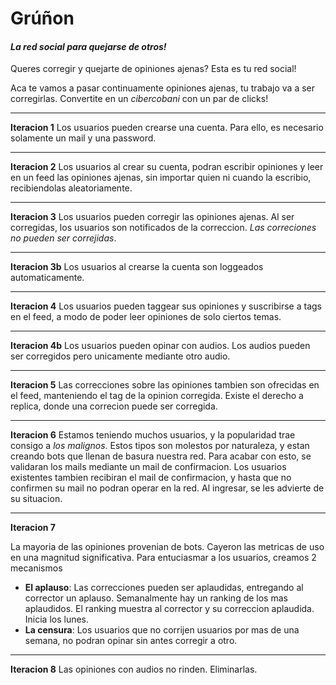 # Grúñon

#### _La red social para quejarse de otros!_

Queres corregir y quejarte de opiniones ajenas? Esta es tu red social!

Aca te vamos a pasar continuamente opiniones ajenas, tu trabajo va a ser 
corregirlas. Convertite en un _cibercobani_ con un par de clicks!

***

**Iteracion 1**
Los usuarios pueden crearse una cuenta. Para ello, es necesario solamente un mail
y una password.

***

**Iteracion 2**
Los usuarios al crear su cuenta, podran escribir opiniones y leer en un feed
las opiniones ajenas, sin importar quien ni cuando la escribio, recibiendolas
aleatoriamente.

***

**Iteracion 3**
Los usuarios pueden corregir las opiniones ajenas. Al ser corregidas, los usuarios
son notificados de la correccion. _Las correciones no pueden ser correjidas_.

***

**Iteracion 3b**
Los usuarios al crearse la cuenta son loggeados automaticamente.

***

**Iteracion 4**
Los usuarios pueden taggear sus opiniones y suscribirse a tags en el feed, a modo
de poder leer opiniones de solo ciertos temas.

***

**Iteracion 4b**
Los usuarios pueden opinar con audios. Los audios pueden ser corregidos pero 
unicamente mediante otro audio.

***

**Iteracion 5**
Las correcciones sobre las opiniones tambien son ofrecidas en el feed, manteniendo
el tag de la opinion corregida. Existe el derecho a replica, donde una correcion
puede ser corregida.

***

**Iteracion 6**
Estamos teniendo muchos usuarios, y la popularidad trae consigo a _los malignos_.
Estos tipos son molestos por naturaleza, y estan creando bots que llenan de basura
nuestra red. Para acabar con esto, se validaran los mails mediante un mail
de confirmacion. Los usuarios existentes tambien recibiran el mail de confirmacion,
y hasta que no confirmen su mail no podran operar en la red. Al ingresar, se les 
advierte de su situacion.

***

**Iteracion 7**

La mayoria de las opiniones provenian de bots. Cayeron las metricas de uso en una
magnitud significativa. Para entuciasmar a los usuarios, creamos 2 mecanismos

- **El aplauso**: Las correcciones pueden ser aplaudidas, entregando al corrector
    un aplauso. Semanalmente hay un ranking de los mas aplaudidos. El ranking 
    muestra al corrector y su correccion aplaudida. Inicia los lunes.
- **La censura**: Los usuarios que no corrijen usuarios por mas de una semana, 
    no podran opinar sin antes corregir a otro.
    
***

**Iteracion 8**
Las opiniones con audios no rinden. Eliminarlas.

